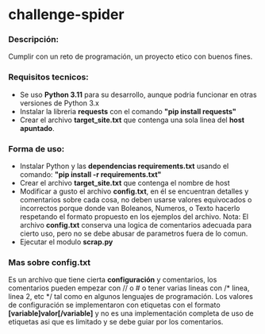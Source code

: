 # challenge-spider

### Descripción:
Cumplir con un reto de programación, un proyecto etico con buenos fines.

### Requisitos tecnicos:
 * Se uso **Python 3.11** para su desarrollo, aunque podria funcionar en otras versiones de Python 3.x
 * Instalar la libreria **requests** con el comando **"pip install requests"**
 * Crear el archivo **target_site.txt** que contenga una sola linea del **host apuntado**.

### Forma de uso:
 * Instalar Python y las **dependencias requirements.txt** usando el comando:
  **"pip install -r requirements.txt"**
 * Crear el archivo **target_site.txt** que contenga el nombre de host
 * Modificar a gusto el archivo **config.txt**, en él se encuentran detalles y comentarios sobre cada cosa, no deben usarse valores equivocados o incorrectos porque donde van Boleanos, Numeros, o Texto hacerlo respetando el formato propuesto en los ejemplos del archivo.
 Nota: El archivo **config.txt** conserva una logica de comentarios adecuada para cierto uso, pero no se debe abusar de parametros fuera de lo comun.
 * Ejecutar el modulo **scrap.py**

### Mas sobre config.txt
 Es un archivo que tiene cierta **configuración** y comentarios, los comentarios pueden empezar con // o # o tener varias lineas con /* linea, linea 2, etc */  tal como en algunos lenguajes de programación.
 Los valores de configuración se implementaron con etiquetas con el formato **\[variable]valor\[/variable]** y no es una implementación completa de uso de etiquetas asi que es limitado y se debe guiar por los comentarios.
